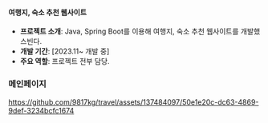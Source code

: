 #### 여행지, 숙소 추천 웹사이트
- **프로젝트 소개**: Java, Spring Boot를 이용해 여행지, 숙소 추천 웹사이트를 개발했스빈다.
- **개발 기간**: [2023.11~ 개발 중]
- **주요 역할**: 프로젝트 전부 담당.

### 메인페이지

https://github.com/9817kg/travel/assets/137484097/50e1e20c-dc63-4869-9def-3234bcfc1674
